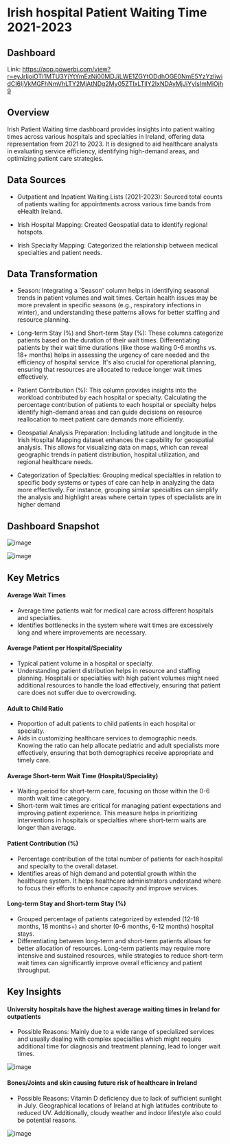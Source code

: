 # Irish hospital Patient Waiting Time 2021-2023

## Dashboard 
Link: https://app.powerbi.com/view?r=eyJrIjoiOTI1MTU3YjYtYmEzNi00MDJiLWE1ZGYtODdhOGE0NmE5YzYzIiwidCI6IjVkMGFhNmVhLTY2MjAtNDg2My05ZTIxLTllY2IxNDAyMjJiYyIsImMiOjh9

## Overview

Irish Patient Waiting time dashboard provides insights into patient waiting times across various hospitals and specialties in Ireland, offering data representation from 2021 to 2023. It is designed to aid healthcare analysts in evaluating service efficiency, identifying high-demand areas, and optimizing patient care strategies.

## Data Sources

- Outpatient and Inpatient Waiting Lists (2021-2023): Sourced total counts of patients waiting for appointments across various time bands from eHealth Ireland.

- Irish Hospital Mapping: Created Geospatial data to identify regional hotspots.

- Irish Specialty Mapping: Categorized the relationship between medical specialties and patient needs.

## Data Transformation

- Season: Integrating a 'Season' column helps in identifying seasonal trends in patient volumes and wait times. Certain health issues may be more prevalent in specific seasons (e.g., respiratory infections in winter), and understanding these patterns allows for better staffing and resource planning.

- Long-term Stay (%) and Short-term Stay (%): These columns categorize patients based on the duration of their wait times. Differentiating patients by their wait time durations (like those waiting 0-6 months vs. 18+ months) helps in assessing the urgency of care needed and the efficiency of hospital service. It's also crucial for operational planning, ensuring that resources are allocated to reduce longer wait times effectively.

- Patient Contribution (%): This column provides insights into the workload contributed by each hospital or specialty. Calculating the percentage contribution of patients to each hospital or specialty helps identify high-demand areas and can guide decisions on resource reallocation to meet patient care demands more efficiently.

- Geospatial Analysis Preparation: Including latitude and longitude in the Irish Hospital Mapping dataset enhances the capability for geospatial analysis. This allows for visualizing data on maps, which can reveal geographic trends in patient distribution, hospital utilization, and regional healthcare needs.

- Categorization of Specialties: Grouping medical specialties in relation to specific body systems or types of care can help in analyzing the data more effectively. For instance, grouping similar specialties can simplify the analysis and highlight areas where certain types of specialists are in higher demand

## Dashboard Snapshot
![image](https://github.com/minhazulamin1/Irish-Hospital-Patient-Waiting-Dashboard-2021-2023/assets/168876236/78220fbf-ce51-41e6-9c4c-621960e8fc92)

![image](https://github.com/minhazulamin1/Irish-Hospital-Patient-Waiting-Dashboard-2021-2023/assets/168876236/7237ef62-5ab6-43ed-a4b2-7f60c347c575)

## Key Metrics 

#### Average Wait Times 

- Average time patients wait for medical care across different hospitals and specialties.
- Identifies bottlenecks in the system where wait times are excessively long and where improvements are necessary.

#### Average Patient per Hospital/Speciality 

- Typical patient volume in a hospital or specialty.
- Understanding patient distribution helps in resource and staffing planning. Hospitals or specialties with high patient volumes might need additional resources to handle the load effectively, ensuring that patient care does not suffer due to overcrowding.

#### Adult to Child Ratio

- Proportion of adult patients to child patients in each hospital or specialty.
- Aids in customizing healthcare services to demographic needs. Knowing the ratio can help allocate pediatric and adult specialists more effectively, ensuring that both demographics receive appropriate and timely care.

#### Average Short-term Wait Time (Hospital/Speciality)

- Waiting period for short-term care, focusing on those within the 0-6 month wait time category.
- Short-term wait times are critical for managing patient expectations and improving patient experience. This measure helps in prioritizing interventions in hospitals or specialties where short-term waits are longer than average.

#### Patient Contribution (%)

- Percentage contribution of the total number of patients for each hospital and specialty to the overall dataset.
- Identifies areas of high demand and potential growth within the healthcare system. It helps healthcare administrators understand where to focus their efforts to enhance capacity and improve services.

#### Long-term Stay and Short-term Stay (%)

- Grouped percentage of patients categorized by extended (12-18 months, 18 months+) and shorter (0-6 months, 6-12 months) hospital stays.
-  Differentiating between long-term and short-term patients allows for better allocation of resources. Long-term patients may require more intensive and sustained resources, while strategies to reduce short-term wait times can significantly improve overall efficiency and patient throughput.

## Key Insights

#### University hospitals have the highest average waiting times in Ireland for outpatients
- Possible Reasons: Mainly due to a wide range of specialized services and usually dealing with complex specialties which might require additional time for diagnosis and treatment planning, lead to longer wait times. 

![image](https://github.com/minhazulamin1/Irish-Hospital-Patient-Waiting-Dashboard-2021-2023/assets/168876236/f9c00ffe-9d61-4369-8d7a-28193969951d)

#### Bones/Joints and skin causing future risk of healthcare in Ireland
- Possible Reasons: Vitamin D deficiency due to lack of sufficient sunlight in July. Geographical locations of Ireland at high latitudes contribute to reduced UV. Additionally, cloudy weather and indoor lifestyle also could be potential reasons.

![image](https://github.com/minhazulamin1/Irish-Hospital-Patient-Waiting-Dashboard-2021-2023/assets/168876236/37fa2a6f-f9dd-4aa5-917f-1d601031c326)

